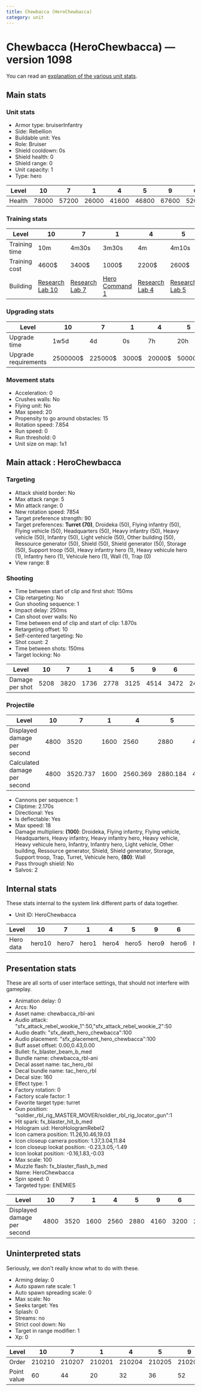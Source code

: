 ```yaml
---
title: Chewbacca (HeroChewbacca)
category: unit
---
```


# Chewbacca (HeroChewbacca) — version 1098

You can read an [explanation  of the various unit stats](unitexplained.md).

## Main stats

### Unit stats

  * Armor type: bruiserInfantry
  * Side: Rebellion
  * Buildable unit: Yes
  * Role: Bruiser
  * Shield cooldown: 0s
  * Shield health: 0
  * Shield range: 0
  * Unit capacity: 1
  * Type: hero

|Level |10   |7    |1    |4    |5    |9    |6    |3    |8    |2    |
|------|-----|-----|-----|-----|-----|-----|-----|-----|-----|-----|
|Health|78000|57200|26000|41600|46800|67600|52000|36400|62400|31200|


### Training stats

|Level        |10                                     |7                                     |1                                          |4                                     |5                                     |9                                     |6                                     |3                                     |8                                     |2                                     |
|-------------|---------------------------------------|--------------------------------------|-------------------------------------------|--------------------------------------|--------------------------------------|--------------------------------------|--------------------------------------|--------------------------------------|--------------------------------------|--------------------------------------|
|Training time|10m                                    |4m30s                                 |3m30s                                      |4m                                    |4m10s                                 |9m40s                                 |4m20s                                 |3m50s                                 |9m20s                                 |3m40s                                 |
|Training cost|4600$                                  |3400$                                 |1000$                                      |2200$                                 |2600$                                 |4200$                                 |3000$                                 |1800$                                 |4000$                                 |1400$                                 |
|Building     |[Research Lab 10](rebelOffenseLab.html)|[Research Lab 7](rebelOffenseLab.html)|[Hero Command 1](rebelTacticalCommand.html)|[Research Lab 4](rebelOffenseLab.html)|[Research Lab 5](rebelOffenseLab.html)|[Research Lab 9](rebelOffenseLab.html)|[Research Lab 6](rebelOffenseLab.html)|[Research Lab 3](rebelOffenseLab.html)|[Research Lab 8](rebelOffenseLab.html)|[Research Lab 2](rebelOffenseLab.html)|


### Upgrading stats

|Level               |10      |7      |1    |4     |5     |9       |6      |3     |8      |2    |
|--------------------|--------|-------|-----|------|------|--------|-------|------|-------|-----|
|Upgrade time        |1w5d    |4d     |0s   |7h    |20h   |1w1d    |2d12h  |2h30m |6d     |1h   |
|Upgrade requirements|2500000$|225000$|3000$|20000$|50000$|1500000$|135000$|10000$|450000$|5000$|


### Movement stats

  * Acceleration: 0
  * Crushes walls: No
  * Flying unit: No
  * Max speed: 20
  * Propensity to go around obstacles: 15
  * Rotation speed: 7.854
  * Run speed: 0
  * Run threshold: 0
  * Unit size on map: 1x1

## Main attack : HeroChewbacca

### Targeting

  * Attack shield border: No
  * Max attack range: 5
  * Min attack range: 0
  * New rotation speed: 7854
  * Target preference strength: 90
  * Target preferences: **Turret (70)**, Droideka (50), Flying infantry (50), Flying vehicle (50), Headquarters (50), Heavy infantry (50), Heavy vehicle (50), Infantry (50), Light vehicle (50), Other building (50), Ressource generator (50), Shield (50), Shield generator (50), Storage (50), Support troop (50), Heavy infantry hero (1), Heavy vehicule hero (1), Infantry hero (1), Vehicule hero (1), Wall (1), Trap (0)
  * View range: 8

### Shooting

  * Time between start of clip and first shot: 150ms
  * Clip retargeting: No
  * Gun shooting sequence: 1
  * Impact delay: 250ms
  * Can shoot over walls: No
  * Time between end of clip and start of clip: 1.870s
  * Retargeting offset: 10
  * Self-centered targeting: No
  * Shot count: 2
  * Time between shots: 150ms
  * Target locking: No

|Level          |10  |7   |1   |4   |5   |9   |6   |3   |8   |2   |
|---------------|----|----|----|----|----|----|----|----|----|----|
|Damage per shot|5208|3820|1736|2778|3125|4514|3472|2431|4167|2084|


### Projectile

|Level                       |10  |7       |1   |4       |5       |9       |6   |3       |8       |2       |
|----------------------------|----|--------|----|--------|--------|--------|----|--------|--------|--------|
|Displayed damage per second |4800|3520    |1600|2560    |2880    |4160    |3200|2240    |3840    |1920    |
|Calculated damage per second|4800|3520.737|1600|2560.369|2880.184|4160.369|3200|2240.553|3840.553|1920.737|


  * Cannons per sequence: 1
  * Cliptime: 2.170s
  * Directional: Yes
  * Is deflectable: Yes
  * Max speed: 18
  * Damage multipliers: **(100)**: Droideka, Flying infantry, Flying vehicle, Headquarters, Heavy infantry, Heavy infantry hero, Heavy vehicle, Heavy vehicule hero, Infantry, Infantry hero, Light vehicle, Other building, Ressource generator, Shield, Shield generator, Storage, Support troop, Trap, Turret, Vehicule hero, **(80)**: Wall
  * Pass through shield: No
  * Salvos: 2

## Internal stats

These stats internal to the system link different parts of data together.

  * Unit ID: HeroChewbacca

|Level    |10    |7    |1    |4    |5    |9    |6    |3    |8    |2    |
|---------|------|-----|-----|-----|-----|-----|-----|-----|-----|-----|
|Hero data|hero10|hero7|hero1|hero4|hero5|hero9|hero6|hero3|hero8|hero2|


## Presentation stats

These are all sorts of user interface settings, that should not interfere with gameplay.

  * Animation delay: 0
  * Arcs: No
  * Asset name: chewbacca_rbl-ani
  * Audio attack: "sfx_attack_rebel_wookie_1":50,"sfx_attack_rebel_wookie_2":50
  * Audio death: "sfx_death_hero_chewbacca":100
  * Audio placement: "sfx_placement_hero_chewbacca":100
  * Buff asset offset: 0.00,0.43,0.00
  * Bullet: fx_blaster_beam_b_med
  * Bundle name: chewbacca_rbl-ani
  * Decal asset name: tac_hero_rbl
  * Decal bundle name: tac_hero_rbl
  * Decal size: 160
  * Effect type: 1
  * Factory rotation: 0
  * Factory scale factor: 1
  * Favorite target type: turret
  * Gun position: "soldier_rbl_rig_MASTER_MOVER/soldier_rbl_rig_locator_gun":1
  * Hit spark: fx_blaster_hit_b_med
  * Hologram uid: HeroHologramRebel2
  * Icon camera position: 11.26,10.46,19.03
  * Icon closeup camera position: 1.37,3.04,11.84
  * Icon closeup lookat position: -0.23,3.05,-1.49
  * Icon lookat position: -0.16,1.83,-0.03
  * Max scale: 100
  * Muzzle flash: fx_blaster_flash_b_med
  * Name: HeroChewbacca
  * Spin speed: 0
  * Targeted type: ENEMIES

|Level                      |10  |7   |1   |4   |5   |9   |6   |3   |8   |2   |
|---------------------------|----|----|----|----|----|----|----|----|----|----|
|Displayed damage per second|4800|3520|1600|2560|2880|4160|3200|2240|3840|1920|


## Uninterpreted stats

Seriously, we don't really know what to do with these.

  * Arming delay: 0
  * Auto spawn rate scale: 1
  * Auto spawn spreading scale: 0
  * Max scale: No
  * Seeks target: Yes
  * Splash: 0
  * Streams: no
  * Strict cool down: No
  * Target in range modifier: 1
  * Xp: 0

|Level      |10    |7     |1     |4     |5     |9     |6     |3     |8     |2     |
|-----------|------|------|------|------|------|------|------|------|------|------|
|Order      |210210|210207|210201|210204|210205|210209|210206|210203|210208|210202|
|Point value|60    |44    |20    |32    |36    |52    |40    |28    |48    |24    |


